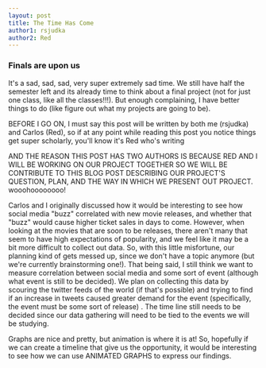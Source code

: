 ```yaml
---
layout: post
title: The Time Has Come
author1: rsjudka
author2: Red
---
```



### Finals are upon us

It's a sad, sad, sad, very super extremely sad time. We still have half the semester left and its already time to think about a final project (not for just one class, like all the classes!!!). But enough complaining, I have better things to do (like figure out what my projects are going to be).

BEFORE I GO ON, I must say this post will be written by both me (rsjudka) and Carlos (Red), so if at any point while reading this post you notice things get super scholarly, you'll know it's Red who's writing

AND THE REASON THIS POST HAS TWO AUTHORS IS BECAUSE RED AND I WILL BE WORKING ON OUR PROJECT TOGETHER SO WE WILL BE CONTRIBUTE TO THIS BLOG POST DESCRIBING OUR PROJECT'S QUESTION, PLAN, AND THE WAY IN WHICH WE PRESENT OUT PROJECT. wooohoooooooo!

Carlos and I originally discussed how it would be interesting to see how social media "buzz" correlated with new movie releases, and whether that "buzz" would cause higher ticket sales in days to come. However, when looking at the movies that are soon to be releases, there aren't many that seem to have high expectations of popularity, and we feel like it may be a bit more difficult to collect out data. So, with this little misfortune, our planning kind of gets messed up, since we don't have a topic anymore (but we're currently brainstorming one!). That being said, I still think we want to measure correlation between social media and some sort of event (although what event is still to be decided). We plan on collecting this data by scouring the twitter feeds of the world (if that's possible) and trying to find if an increase in tweets caused greater demand for the event (specifically, the event must be some sort of release) . The time line still needs to be decided since our data gathering will need to be tied to the events we will be studying.

Graphs are nice and pretty, but animation is where it is at! So, hopefully if we can create a timeline that give us the opportunity, it would be interesting to see how we can use ANIMATED GRAPHS to express our findings.
